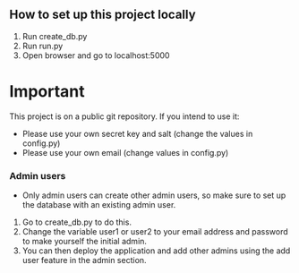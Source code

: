 ## How to set up this project locally
1. Run create_db.py
2. Run run.py
3. Open browser and go to localhost:5000

# Important
This project is on a public git repository. If you intend to use it:
* Please use your own secret key and salt (change the values in config.py)
* Please use your own email (change values in config.py)

### Admin users
* Only admin users can create other admin users, so make sure to set up the database with an existing admin user.
1. Go to create_db.py to do this.
2. Change the variable user1 or user2 to your email address and password to make yourself the initial admin.
3. You can then deploy the application and add other admins using the add user feature in the admin section.